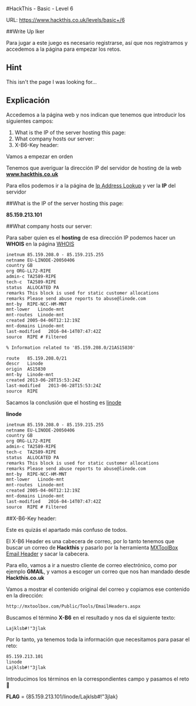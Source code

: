 #HackThis - Basic -  Level 6

URL:      https://www.hackthis.co.uk/levels/basic+/6

##Write Up Iker

Para jugar a este juego es necesario registrarse, así que nos registramos y accedemos a la página para empezar los retos.

## Hint
This isn't the page I was looking for...

## Explicación

Accedemos a la página web y nos indican que tenemos que introducir los siguientes campos:

1. What is the IP of the server hosting this page: 
2. What company hosts our server: 
3. X-B6-Key header:

Vamos a empezar en orden

Tenemos que averiguar la dirección IP del servidor de hosting de la web **www.hackthis.co.uk**

Para ellos podemos ir a la página de [Ip Address Lookup](http://ip-lookup.net/domain.php) y ver la **IP** del servidor

##What is the IP of the server hosting this page: 

**85.159.213.101**

##What company hosts our server: 

Para saber quien es el **hosting** de esa dirección IP podemos hacer un **WHOIS** en la página [WHOIS](http://ping.eu/ns-whois/)

```html
inetnum	85.159.208.0 - 85.159.215.255
netname	EU-LINODE-20050406
country	GB
org	ORG-LL72-RIPE
admin-c	TA2589-RIPE
tech-c	TA2589-RIPE
status	ALLOCATED PA
remarks	This block is used for static customer allocations
remarks	Please send abuse reports to abuse@linode.com
mnt-by	RIPE-NCC-HM-MNT
mnt-lower	Linode-mnt
mnt-routes	Linode-mnt
created	2005-04-06T12:12:19Z
mnt-domains	Linode-mnt
last-modified	2016-04-14T07:47:42Z
source	RIPE # Filtered

% Information related to '85.159.208.0/21AS15830'

route	85.159.208.0/21
descr	Linode
origin	AS15830
mnt-by	Linode-mnt
created	2013-06-28T15:53:24Z
last-modified	2013-06-28T15:53:24Z
source	RIPE

```
Sacamos la conclusión que el hosting es [linode](https://www.linode.com/)

**linode**

```html
inetnum	85.159.208.0 - 85.159.215.255
netname	EU-LINODE-20050406
country	GB
org	ORG-LL72-RIPE
admin-c	TA2589-RIPE
tech-c	TA2589-RIPE
status	ALLOCATED PA
remarks	This block is used for static customer allocations
remarks	Please send abuse reports to abuse@linode.com
mnt-by	RIPE-NCC-HM-MNT
mnt-lower	Linode-mnt
mnt-routes	Linode-mnt
created	2005-04-06T12:12:19Z
mnt-domains	Linode-mnt
last-modified	2016-04-14T07:47:42Z
source	RIPE # Filtered
```

##X-B6-Key header:

Este es quizás el apartado más confuso de todos. 

El X-B6 Header es una cabecera de correo, por lo tanto tenemos que buscar un correo de **Hackthis** y pasarlo por la herramienta [MXToolBox Email Header](http://mxtoolbox.com/Public/Tools/EmailHeaders.aspx) y sacar la cabecera.

Para ello, vamos a ir a nuestro cliente de correo electrónico, como por ejemplo **GMAIL**, y vamos a escoger un correo que nos han mandado desde **Hackthis.co.uk**

Vamos a mostrar el contenido original del correo y copiamos ese contenido en la dirección:

```html
http://mxtoolbox.com/Public/Tools/EmailHeaders.aspx
```

Buscamos el término **X-B6** en el resultado y nos da el siguiente texto:

```html
Lajklsb#!"3jlak
```

Por lo tanto, ya tenemos toda la información que necesitamos para pasar el reto:

```html
85.159.213.101
linode
Lajklsb#!"3jlak
```

Introducimos los términos en la correspondientes campo y pasamos el reto :beers:

**FLAG** = {85.159.213.101/linode/Lajklsb#!"3jlak}






